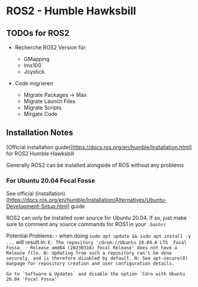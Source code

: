 # ROS2 - Humble Hawksbill

## TODOs for ROS2
- Recherche ROS2 Version für:
    - GMapping
    - lms100
    - Joystick

- Code migrieren
    - Migrate Packages -> Max
    - Migrate Launch Files
    - Migrate Scripts
    - Mirgate Code
 

## Installation Notes
(Official installation guide)[https://docs.ros.org/en/humble/Installation.html] for ROS2 Humble Hawksbill

Generally ROS2 can be installed alongside of ROS without any problems

### For Ubuntu 20.04 Focal Fosse
See official (installation)[https://docs.ros.org/en/humble/Installation/Alternatives/Ubuntu-Development-Setup.html] guide

ROS2 can only be installed over source for Ubuntu 20.04.
If so, just make sure to comment any source commands for ROS1 in your `.bashrc`

Potential Problems:
    - when doing ```sudo apt update && sudo apt install -y ...``` will result in:
    ```E: The repository 'cdrom://Ubuntu 20.04.6 LTS _Focal Fossa_ - Release amd64 (20230316) focal Release' does not have a Release file.
N: Updating from such a repository can't be done securely, and is therefore disabled by default.
N: See apt-secure(8) manpage for repository creation and user configuration details.
    ```
    
    Go to `Software & Updates` and disable the option `Cdro with Ubuntu 20.04 'Focal Fossa'`
